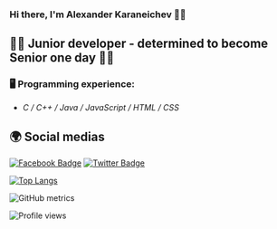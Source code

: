 ### **Hi there, I'm Alexander Karaneichev** 👋🏼

## 🤹🏼 Junior developer - determined to become Senior one day 🙏🏼
### 🖥 Programming experience:
* *C / C++ / Java / JavaScript / HTML / CSS*

## 🌍 Social medias
[![Facebook Badge](https://img.shields.io/badge/Facebook-Profile-informational?style=flat&logo=facebook&logoColor=white&color=1CA2F1)](https://www.facebook.com/profile.php?id=100000511272599) [![Twitter Badge](https://img.shields.io/badge/Twitter-Profile-informational?style=flat&logo=twitter&logoColor=white&color=1CA2F1)](https://twitter.com/kkaraneichev7)

[![Top Langs](https://github-readme-stats.vercel.app/api/top-langs/?username=rythm-net)](https://github.com/anuraghazra/github-readme-stats)

![GitHub metrics](https://metrics.lecoq.io/rythm-net) 

![Profile views](https://gpvc.arturio.dev/rythm-net)  
